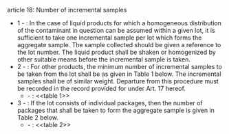 article 18: Number of incremental samples

<ul>
			<li>1 - : In the case of liquid products for which a homogeneous distribution of the contaminant in question can be assumed within a given lot, it is sufficient to take one incremental sample per lot which forms the aggregate sample. The sample collected should be given a reference to the lot number. The liquid product shall be shaken or homogenized by other suitable means before the incremental sample is taken.<ul>
			</ul></li>			<li>2 - : For other products, the minimum number of incremental samples to be taken from the lot shall be as given in Table 1 below. The incremental samples shall be of similar weight. Departure from this procedure must be recorded in the record provided for under Art. 17 hereof.<ul>
						<li> - : &lt;&lt;table 1&gt;&gt;<ul>
						</ul></li>			</ul></li>			<li>3 - : If the lot consists of individual packages, then the number of packages that shall be taken to form the aggregate sample is given in Table 2 below.<ul>
						<li> - : &lt;&lt;table 2&gt;&gt;<ul>
						</ul></li>			</ul></li></ul>